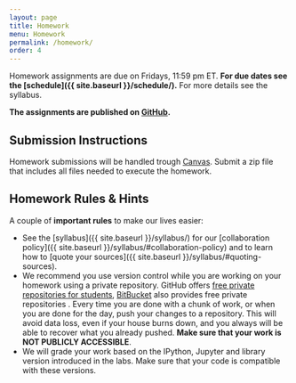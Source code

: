 ```yaml
---
layout: page
title: Homework
menu: Homework
permalink: /homework/
order: 4
---
```


Homework assignments are due on Fridays, 11:59 pm ET. **For due dates see the [schedule]({{ site.baseurl }}/schedule/).** For more details see the syllabus.

**The assignments are published on [GitHub](https://github.com/dataviscourse/2016-datascience-homeworks).**


## Submission Instructions

Homework submissions will be handled trough [Canvas](https://utah.instructure.com/courses/389967/assignments). Submit a zip file that includes all files needed to execute the homework.

## Homework Rules & Hints
 
A couple of **important rules** to make our lives easier:
 
 * See the [syllabus]({{ site.baseurl }}/syllabus/) for our [collaboration policy]({{ site.baseurl }}/syllabus/#collaboration-policy) and to learn how to [quote your sources]({{ site.baseurl }}/syllabus/#quoting-sources). 
 * We recommend you use version control while you are working on your homework using a private repository. GitHub offers [free private repositories for students](https://education.github.com/pack), [BitBucket](https://bitbucket.org/) also provides free private repositories . Every time you are done with a chunk of work, or when you are done for the day, push your changes to a repository. This will avoid data loss, even if your house burns down, and you always will be able to recover what you already pushed. **Make sure that your work is NOT PUBLICLY ACCESSIBLE**.
 * We will grade your work based on the IPython, Jupyter and library version introduced in the labs. Make sure that your code is compatible with these versions.
 


